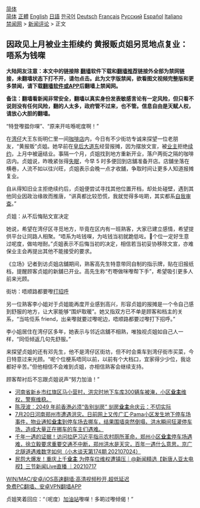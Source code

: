  <!-- 面包屑导航 --> <div class="breadcrumb"><!-- GTranslate: https://gtranslate.io/ -->  <div class="switcher notranslate">  <div class="selected">  <a href="#" onclick="return false;"> 简体</a>  </div>  <div class="option">  <a href="https://www.bannedbook.org" onclick="doGTranslate('zh-CN|zh-CN');jQuery('div.switcher div.selected a').html(jQuery(this).html());return false;" title="简体中文" class="nturl selected"> 简体</a>  <a href="https://www.bannedbook.org/zh-tw/" onclick="doGTranslate('zh-CN|zh-TW');jQuery('div.switcher div.selected a').html(jQuery(this).html());return false;" title="繁體中文" class="nturl"> 正體</a>  <a href="https://www.bannedbook.org/en/" onclick="doGTranslate('zh-CN|en');jQuery('div.switcher div.selected a').html(jQuery(this).html());return false;" title="English" class="nturl"> English</a>  <a href="https://www.bannedbook.org/ja/" onclick="doGTranslate('zh-CN|ja');jQuery('div.switcher div.selected a').html(jQuery(this).html());return false;" title="日本語" class="nturl"> 日語</a>  <a href="https://www.bannedbook.org/ko/" onclick="doGTranslate('zh-CN|ko');jQuery('div.switcher div.selected a').html(jQuery(this).html());return false;" title="한국어" class="nturl"> 한국어</a>  <a href="https://www.bannedbook.org/de/" onclick="doGTranslate('zh-CN|de');jQuery('div.switcher div.selected a').html(jQuery(this).html());return false;" title="Deutsch" class="nturl"> Deutsch</a>  <a href="https://www.bannedbook.org/fr/" onclick="doGTranslate('zh-CN|fr');jQuery('div.switcher div.selected a').html(jQuery(this).html());return false;" title="Français" class="nturl"> Français</a>  <a href="https://www.bannedbook.org/ru/" onclick="doGTranslate('zh-CN|ru');jQuery('div.switcher div.selected a').html(jQuery(this).html());return false;" title="Русский" class="nturl"> Русский</a>  <a href="https://www.bannedbook.org/es/" onclick="doGTranslate('zh-CN|es');jQuery('div.switcher div.selected a').html(jQuery(this).html());return false;" title="Español" class="nturl"> Español</a>  <a href="https://www.bannedbook.org/it/" onclick="doGTranslate('zh-CN|it');jQuery('div.switcher div.selected a').html(jQuery(this).html());return false;" title="Italiano" class="nturl"> Italiano</a>  </div>  </div>      <div class='breadcrumb-sub'><!-- Breadcrumb NavXT 6.3.0 --> <a href="https://www.bannedbook.org/" class="home">禁闻网</a> &gt; <a href="https://www.bannedbook.org/bnews/comments/" class="category">新闻评论</a> &gt; 正文</div></div><h2>因政见上月被业主拒续约 黄报贩贞姐另觅地点复业：唔系为钱㗎</h2> <p class="notice"><b>大陆网友注意：本文中的链接除 <a href="https://github.com/bannedbook/fanqiang" >翻墙</a>软件下载和<a href="https://github.com/killgcd/justmysocks/blob/master/README.md">翻墙推荐</a>链接外全部为禁网链接，未翻墙状态下打不开，请勿点击。此为文字版禁闻，欲看图文视频完整版和更多禁闻，请下载<a href="https://github.com/bannedbook/fanqiang">翻墙软件或APP</a>后翻墙上禁闻网。</p><p>备注：翻墙看新闻非常安全，翻墙以真实身份发表敏感言论有一定风险，但只看不说则没有任何风险，翻的人太多，政府管不过来，也不管。信息自由是天赋人权，请放心大胆的翻墙。</b></p>  <div class="entry">  <p>“特登嚟揾你㗎”、“原来开咗喺呢度啊！”</p> <p>在<a href="https://www.bannedbook.org/bnews/tag/%E6%B9%BE%E4%BB%94/" class="st_tag internal_tag" rel="tag" title="标签 湾仔 下的日志">湾仔</a>大王东街明仁里一间<a href="https://www.bannedbook.org/bnews/tag/%E5%92%96%E5%95%A1%E5%BA%97/" class="st_tag internal_tag" rel="tag" title="标签 咖啡店 下的日志">咖啡店</a>内，今日有不少街坊专诚来探望一位老朋友，“黄报贩”贞姐。她早前在<a href="https://www.bannedbook.org/bnews/tag/%E7%9A%87%E5%90%8E%E5%A4%A7%E9%81%93%E4%B8%9C/" class="st_tag internal_tag" rel="tag" title="标签 皇后大道东 下的日志">皇后大道东</a>经营报摊，因为摆放文宣，被<a href="https://www.bannedbook.org/bnews/tag/%e4%b8%9a%e4%b8%bb/" class="st_tag internal_tag" rel="tag" title="标签 业主 下的日志">业主</a>拒绝<a href="https://www.bannedbook.org/bnews/tag/%E7%BB%AD%E7%BA%A6/" class="st_tag internal_tag" rel="tag" title="标签 续约 下的日志">续约</a>，上月中被逼结业。事隔一个月，贞姐找到地方重新开业，落户两街之隔的咖啡店内。贞姐说，昨晚紧张得<a href="https://www.bannedbook.org/bnews/tag/%e5%a4%b1%e7%9c%a0/" class="st_tag internal_tag" rel="tag" title="标签 失眠 下的日志">失眠</a>，今早 5 时多便回到店舖准备开店。店舖坐落在横巷，人流不如以往兴旺，贞姐表示会晚一点才收舖，争取时间让更多人知道报摊复业。</p> <p>自从得知旧业主拒绝续约后，贞姐便尝试寻找其他位置开档，却处处碰壁，遇到其他同业因政治缘故而推唐，“讲真都比较恐慌，我就觉得多咗啲，其实都系<a href="https://www.bannedbook.org/bnews/tag/%E8%87%AA%E6%88%91%E5%AE%A1%E6%9F%A5/" class="st_tag internal_tag" rel="tag" title="标签 自我审查 下的日志">自我审查</a>。”</p>  <p>贞姐：从不后悔贴文宣决定</p> <p>她说，希望在湾仔区寻觅地方，毕竟在区内有一班熟客，大家已建立感情，希望提供平台让同路人相聚。“唔系为咗钱㗎，为咗钱当初就跪低咗。𠮶个位一定好生意过呢度，做咗咁耐。”贞姐表示不后悔当初的决定，相信若当初妥协移除文宣，亦难保业主会再提出其他不能接受的要求。</p> <p>《立场》记者到访贞姐店舖期间，熟客高先生特意带同自制的指示牌，贴在旧报纸档，提醒顾客贞姐的新舖已开业。高先生称“冇嘢做咪嚟帮下手”，希望吸引更多人前来光顾。</p>  <p>街坊：唔顺路都要嚟<a href="https://www.bannedbook.org/bnews/tag/%E6%89%93%E6%8B%9B%E5%91%BC/" class="st_tag internal_tag" rel="tag" title="标签 打招呼 下的日志">打招呼</a></p> <p>另一位熟客李小姐对于贞姐能再度开业感到高兴，形容贞姐的报摊是一个令自己感到舒服的地方，让大家能够“围炉取暖”。她又指双方已不单是顾客和档主的关系，“当咗佢系 friend，出亲嚟就要过嚟呢边，唔顺路都要过嚟打下招呼。”</p> <p>李小姐居住在湾仔区多年，她表示与邻近店舖不相熟，唯独视贞姐如自己人一样，“同佢倾返几句先舒服。”</p>  <p>来探望贞姐的还有邓先生，他不是湾仔区街坊，但不时会乘车到湾仔街市买菜，今日特意过来光顾。“呢个位梗系唔同以前，以前有个大档口，宜家得少少位，我谂都好辛苦。”但他相信不会难到贞姐，亦相信熟客会继续支持。</p> <p>顾客帮衬后不忘跟贞姐说声“努力加油！”</p> <ul class='op-related-articles' title='相关阅读'> <li><a href='https://www.bannedbook.org/bnews/bannedvideo/20210804/1600045.html' target='_blank'>河南省新乡市红旗区马小营村，洪灾时地下车库300辆车被淹，小区<b>业主</b>维权，警察维稳。</a></li> <li><a href='https://www.bannedbook.org/bnews/comments/20210725/1593991.html' target='_blank'>陈茂波︰2049 年前香港必须“告别㓥房” 㓥房<b>业主</b>佘庆云：不切实际</a></li> <li><a href='https://www.bannedbook.org/bnews/bannedvideo/20210725/1593892.html' target='_blank'>7月20日河南郑州市遭遇洪灾。日前网上又传广汇·Pama小区发生地下停车场事件，物业通知<b>业主</b>到停车场去挪车，结果围墙突然倒塌，洪水瞬间狂灌停车场，造成大量正在挪车的车主们遇难。</a></li> <li><a href='https://www.bannedbook.org/bnews/bannedvideo/20210724/1593536.html' target='_blank'>千年一遇的证据！访问拉萨习近平指示农村厕所革命，郑州小区<b>业主</b>停车场遇难，徐立毅要求重要交通不中断，郑州洪水是天灾，百年一遇什么意思，京广北隧道遇难数字如何（小木谈天第174期 202107024）</a></li> <li><a href='https://www.bannedbook.org/bnews/bannedvideo/20210717/1588936.html' target='_blank'>民怨大爆发！重庆上千<b>业主</b> 为停车位维权遭镇压｜@新闻精选【新唐人亚太电视】三节新闻Live直播 ｜20210717</a></li> </ul> <p class="texttj"> <a href="https://github.com/bannedbook/fanqiang/wiki/V2ray%E6%9C%BA%E5%9C%BA" target="_blank">WIN/MAC/安卓/iOS高速翻墙:高清视频秒开,超低延迟</a><br/> <a href="https://github.com/bannedbook/fanqiang/wiki/%E7%A6%81%E9%97%BB%E7%BD%91%E5%AE%89%E5%8D%93%E7%BF%BB%E5%A2%99%E6%96%B0%E9%97%BBAPP" target="_blank">免费PC翻墙、安卓VPN翻墙APP</a></p> <p>贞姐笑着回应：“（呢度）<a href="https://www.bannedbook.org/bnews/tag/%e5%8a%a0%e6%b2%b9%e7%ab%99/" class="st_tag internal_tag" rel="tag" title="标签 加油站 下的日志">加油站</a>嚟㗎！多啲过嚟倾偈！”</p><a name='sharetosocial'></a>  <div style="margin-bottom:5px;padding-bottom:5px;clear:both"> <div id="archive-pix-1" class="banner-ads"> <!-- AuctionX Display platform tag START --> <div id="26318x728x90x621x_ADSLOT2" clicktrack="%%CLICK_URL_ESC%%"></div> <!-- AuctionX Display platform tag END --> </div> <div id="archive-pix-2" class="banner-ads"> <!-- AuctionX Display platform tag START --> <div id="26315x300x250x621x_ADSLOT2" clicktrack="%%CLICK_URL_ESC%%"></div> <!-- AuctionX Display platform tag END --> </div> </div>  <div id="archive-pix-1" class="banner-ads"> <!-- AuctionX Display platform tag START --> <div id="26318x728x90x621x_ADSLOT3" clicktrack="%%CLICK_URL_ESC%%"></div> <!-- AuctionX Display platform tag END --> </div> </div><!--END ENTRY--> 